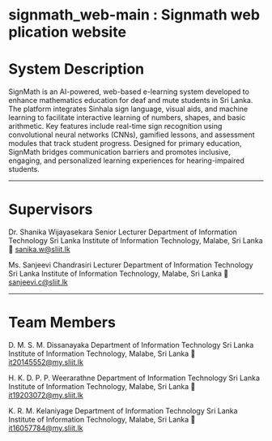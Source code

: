 # signmath_web-main : Signmath web plication website 

# System Description
SignMath is an AI-powered, web-based e-learning system developed to enhance mathematics education for deaf and mute students in Sri Lanka. The platform integrates Sinhala sign language, visual aids, and machine learning to facilitate interactive learning of numbers, shapes, and basic arithmetic. Key features include real-time sign recognition using convolutional neural networks (CNNs), gamified lessons, and assessment modules that track student progress. Designed for primary education, SignMath bridges communication barriers and promotes inclusive, engaging, and personalized learning experiences for hearing-impaired students.

____________________________________________________________________________________________________________________________________________________________________
# Supervisors
Dr. Shanika Wijayasekara
Senior Lecturer
Department of Information Technology
Sri Lanka Institute of Information Technology, Malabe, Sri Lanka
📧 sanika.w@sliit.lk

Ms. Sanjeevi Chandrasiri
Lecturer
Department of Information Technology
Sri Lanka Institute of Information Technology, Malabe, Sri Lanka
📧 sanjeevi.c@sliit.lk

____________________________________________________________________________________________________________________________________________________________________
# Team Members
D. M. S. M. Dissanayaka
Department of Information Technology
Sri Lanka Institute of Information Technology, Malabe, Sri Lanka
📧 it20145552@my.sliit.lk

H. K. D. P. P. Weerarathne
Department of Information Technology
Sri Lanka Institute of Information Technology, Malabe, Sri Lanka
📧 it19203072@my.sliit.lk

K. R. M. Kelaniyage
Department of Information Technology
Sri Lanka Institute of Information Technology, Malabe, Sri Lanka
📧 it16057784@my.sliit.lk




